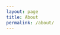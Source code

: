```yaml
---
layout: page
title: About
permalink: /about/
---
```


<head>
    <meta charset="UTF-8">
    <meta name="viewport" content="width=device-width, initial-scale=1.0">
    <style>
        .image-container {
            display: inline-block; /* or use "flex" for a flexible layout */
            margin-right: 5px; /* Optional margin between images */
            margin-bottom: 10px; /* bottom margins */
        }

        img {
            width: 200px; /* Set the width of your images */
            height: auto; /* Maintain aspect ratio */
        }
    </style>
    <title>Side-by-Side Images</title>
</head>
<body>
    <div class='image-container'>
        <img src="{{site.url}}/{{site.baseurl}}/assets/images/main_profile.jpg" alt="">
    </div>
    <div class='image-container'>
        <img src="{{site.url}}/{{site.baseurl}}/assets/images/ski_profile.jpg" alt="" style="width:200px;"/>
    </div>
</body>

My name is Aaron Brown and I love working on data projects—everything from web scraping data from infinite online sources to exploratory data analysis and visualizations, feature engineering, regression analysis, machine learning and predictive analytics, and so much more. As you can see, there is plenty of potential in the fields of Statistics and Data Science, and I am set on exploring the extent of their power and relevance in the world. I hope you find my posts useful!

More about me: I am currently an undergraduate student at Brigham Young University majoring in Statistics with a Data Science Emphasis. I am planning to pursue a graduate education and perform research on Entity Resolution and optimal dataset convergeance. However, I am also interested in other research areas including Geospatial Analysis and Bayesian Hierarchical Models. I enjoy sports and I absolutely love working on sports-related data projects. In my free time, I enjoy being outdoors and doing outdoor activities, including hiking, skiing, mountain biking, pickleball, and golf.
